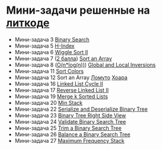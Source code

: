 # Мини-задачи решенные на [литкоде](https://leetcode.com/mebeb/)

* Мини-задача 3 [Binary Search](https://leetcode.com/problems/binary-search/submissions/1167658764)
* Мини-задача 5 [H-Index](https://leetcode.com/problems/h-index/submissions/1170320504/)
* Мини-задача 6 [Wiggle Sort II](https://leetcode.com/problems/wiggle-sort-ii/submissions/1170581301/)
* Мини-задача 7 ([2 балла](https://leetcode.com/problems/sort-an-array/submissions/1175117954)) [Sort an Array](https://leetcode.com/problems/sort-an-array/submissions/1187458576)
* Мини-задача 8 ([O(n*log(n))](https://leetcode.com/problems/global-and-local-inversions/submissions/1175344619)) [Global and Local Inversions](https://leetcode.com/problems/global-and-local-inversions/submissions/1175667387)
* Мини-задача 11 [Sort Colors](https://leetcode.com/problems/sort-colors/submissions/1186601067)
* Мини-задача 12 Sort an Array [Ломуто](https://leetcode.com/problems/sort-an-array/submissions/1186962481) [Хоара](https://leetcode.com/problems/sort-an-array/submissions/1186963385)
* Мини-задача 16 [Linked List Cycle II](https://leetcode.com/problems/linked-list-cycle-ii/submissions/1194750893)
* Мини-задача 17 [Reverse Linked List II](https://leetcode.com/problems/reverse-linked-list-ii/submissions/1202315700)
* Мини-задача 19 [Merge k Sorted Lists](https://leetcode.com/problems/merge-k-sorted-lists/submissions/1203680203)
* Мини-задача 20 [Min Stack](https://leetcode.com/problems/min-stack/submissions/1203125669)
* Мини-задача 22 [Serialize and Deserialize Binary Tree](https://leetcode.com/problems/serialize-and-deserialize-binary-tree/submissions/1230445547)
* Мини-задача 23 [Binary Tree Right Side View](https://leetcode.com/problems/binary-tree-right-side-view/submissions/1214134929)
* Мини-задача 24 [Validate Binary Search Tree](https://leetcode.com/problems/validate-binary-search-tree/submissions/1214144792)
* Мини-задача 25 [Trim a Binary Search Tree](https://leetcode.com/problems/trim-a-binary-search-tree/submissions/1214155390)
* Мини-задача 26 [Balance a Binary Search Tree](https://leetcode.com/problems/balance-a-binary-search-tree/submissions/1222920914)
* Мини-задача 27 [Maximum Frequency Stack](https://leetcode.com/problems/maximum-frequency-stack/submissions/1229444108)
